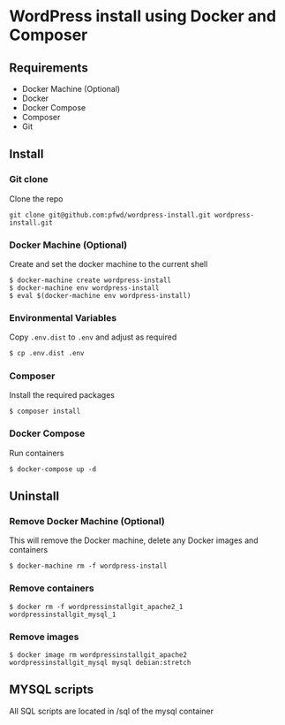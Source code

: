 # WordPress install using Docker and Composer


## Requirements

- Docker Machine (Optional)
- Docker
- Docker Compose
- Composer
- Git

## Install

### Git clone

Clone the repo

```
git clone git@github.com:pfwd/wordpress-install.git wordpress-install.git
```

### Docker Machine (Optional)

Create and set the docker machine to the current shell

```
$ docker-machine create wordpress-install
$ docker-machine env wordpress-install
$ eval $(docker-machine env wordpress-install)
```

### Environmental Variables
Copy `.env.dist` to `.env` and adjust as required

```bash
$ cp .env.dist .env
```

### Composer

Install the required packages
```
$ composer install
```
### Docker Compose
Run containers
```
$ docker-compose up -d
```
## Uninstall

### Remove Docker Machine (Optional)

This will remove the Docker machine, delete any Docker images and containers
```
$ docker-machine rm -f wordpress-install
```

### Remove containers
```
$ docker rm -f wordpressinstallgit_apache2_1  wordpressinstallgit_mysql_1
```

### Remove images
```
$ docker image rm wordpressinstallgit_apache2  wordpressinstallgit_mysql mysql debian:stretch
```

## MYSQL scripts
All SQL scripts are located in /sql of the mysql container
